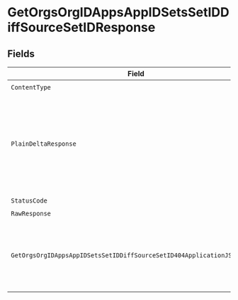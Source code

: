 # GetOrgsOrgIDAppsAppIDSetsSetIDDiffSourceSetIDResponse


## Fields

| Field                                                                                                 | Type                                                                                                  | Required                                                                                              | Description                                                                                           |
| ----------------------------------------------------------------------------------------------------- | ----------------------------------------------------------------------------------------------------- | ----------------------------------------------------------------------------------------------------- | ----------------------------------------------------------------------------------------------------- |
| `ContentType`                                                                                         | *string*                                                                                              | :heavy_check_mark:                                                                                    | N/A                                                                                                   |
| `PlainDeltaResponse`                                                                                  | [*shared.PlainDeltaResponse](../../models/shared/plaindeltaresponse.md)                               | :heavy_minus_sign:                                                                                    | A Deployment Delta which if applied to the Set with ID `sourceSetId` gives the Set with ID `setId`.<br/><br/> |
| `StatusCode`                                                                                          | *int*                                                                                                 | :heavy_check_mark:                                                                                    | N/A                                                                                                   |
| `RawResponse`                                                                                         | [*http.Response](https://pkg.go.dev/net/http#Response)                                                | :heavy_minus_sign:                                                                                    | N/A                                                                                                   |
| `GetOrgsOrgIDAppsAppIDSetsSetIDDiffSourceSetID404ApplicationJSONString`                               | **string*                                                                                             | :heavy_minus_sign:                                                                                    | No Deployment Set with ID `setId` or `sourceSetId` found in Application.<br/><br/>                    |